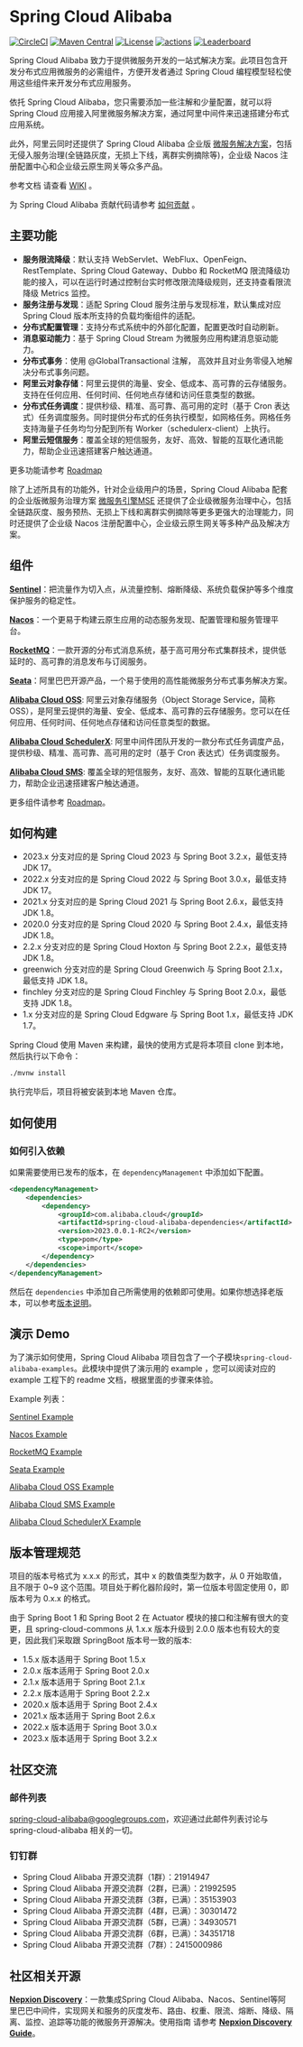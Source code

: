 # Spring Cloud Alibaba

[![CircleCI](https://circleci.com/gh/alibaba/spring-cloud-alibaba/tree/2023.x.svg?style=svg)](https://circleci.com/gh/alibaba/spring-cloud-alibaba/tree/2023.x)
[![Maven Central](https://img.shields.io/maven-central/v/com.alibaba.cloud/spring-cloud-alibaba-dependencies.svg?label=Maven%20Central)](https://search.maven.org/search?q=g:com.alibaba.cloud%20AND%20a:spring-cloud-alibaba-dependencies)
[![License](https://img.shields.io/badge/license-Apache%202-4EB1BA.svg)](https://www.apache.org/licenses/LICENSE-2.0.html)
[![actions](https://github.com/alibaba/spring-cloud-alibaba/workflows/Integration%20Testing/badge.svg)](https://github.com/alibaba/spring-cloud-alibaba/actions)
[![Leaderboard](https://img.shields.io/badge/SCA-Check%20Your%20Contribution-orange)](https://opensource.alibaba.com/contribution_leaderboard/details?projectValue=sca)

Spring Cloud Alibaba 致力于提供微服务开发的一站式解决方案。此项目包含开发分布式应用微服务的必需组件，方便开发者通过 Spring Cloud 编程模型轻松使用这些组件来开发分布式应用服务。

依托 Spring Cloud Alibaba，您只需要添加一些注解和少量配置，就可以将 Spring Cloud 应用接入阿里微服务解决方案，通过阿里中间件来迅速搭建分布式应用系统。

此外，阿里云同时还提供了 Spring Cloud Alibaba 企业版 [微服务解决方案](https://www.aliyun.com/product/aliware/mse?spm=github.spring.com.topbar)，包括无侵入服务治理(全链路灰度，无损上下线，离群实例摘除等)，企业级 Nacos 注册配置中心和企业级云原生网关等众多产品。

参考文档 请查看 [WIKI](https://github.com/alibaba/spring-cloud-alibaba/wiki) 。

为 Spring Cloud Alibaba 贡献代码请参考 [如何贡献](https://sca.aliyun.com/zh-cn/community/developer/contributor-guide/new-contributor-guide_dev/) 。

## 主要功能

* **服务限流降级**：默认支持 WebServlet、WebFlux、OpenFeign、RestTemplate、Spring Cloud Gateway、Dubbo 和 RocketMQ 限流降级功能的接入，可以在运行时通过控制台实时修改限流降级规则，还支持查看限流降级 Metrics 监控。
* **服务注册与发现**：适配 Spring Cloud 服务注册与发现标准，默认集成对应 Spring Cloud 版本所支持的负载均衡组件的适配。
* **分布式配置管理**：支持分布式系统中的外部化配置，配置更改时自动刷新。
* **消息驱动能力**：基于 Spring Cloud Stream 为微服务应用构建消息驱动能力。
* **分布式事务**：使用 @GlobalTransactional 注解， 高效并且对业务零侵入地解决分布式事务问题。
* **阿里云对象存储**：阿里云提供的海量、安全、低成本、高可靠的云存储服务。支持在任何应用、任何时间、任何地点存储和访问任意类型的数据。
* **分布式任务调度**：提供秒级、精准、高可靠、高可用的定时（基于 Cron 表达式）任务调度服务。同时提供分布式的任务执行模型，如网格任务。网格任务支持海量子任务均匀分配到所有 Worker（schedulerx-client）上执行。
* **阿里云短信服务**：覆盖全球的短信服务，友好、高效、智能的互联化通讯能力，帮助企业迅速搭建客户触达通道。


更多功能请参考 [Roadmap](https://github.com/alibaba/spring-cloud-alibaba/blob/2023.x/Roadmap-zh.md)

除了上述所具有的功能外，针对企业级用户的场景，Spring Cloud Alibaba 配套的企业版微服务治理方案 [微服务引擎MSE](https://www.aliyun.com/product/aliware/mse?spm=github.spring.com.topbar) 还提供了企业级微服务治理中心，包括全链路灰度、服务预热、无损上下线和离群实例摘除等更多更强大的治理能力，同时还提供了企业级 Nacos 注册配置中心，企业级云原生网关等多种产品及解决方案。

## 组件

**[Sentinel](https://github.com/alibaba/Sentinel)**：把流量作为切入点，从流量控制、熔断降级、系统负载保护等多个维度保护服务的稳定性。

**[Nacos](https://github.com/alibaba/Nacos)**：一个更易于构建云原生应用的动态服务发现、配置管理和服务管理平台。

**[RocketMQ](https://rocketmq.apache.org/)**：一款开源的分布式消息系统，基于高可用分布式集群技术，提供低延时的、高可靠的消息发布与订阅服务。

**[Seata](https://github.com/seata/seata)**：阿里巴巴开源产品，一个易于使用的高性能微服务分布式事务解决方案。

**[Alibaba Cloud OSS](https://www.aliyun.com/product/oss)**: 阿里云对象存储服务（Object Storage Service，简称 OSS），是阿里云提供的海量、安全、低成本、高可靠的云存储服务。您可以在任何应用、任何时间、任何地点存储和访问任意类型的数据。

**[Alibaba Cloud SchedulerX](https://cn.aliyun.com/aliware/schedulerx)**: 阿里中间件团队开发的一款分布式任务调度产品，提供秒级、精准、高可靠、高可用的定时（基于 Cron 表达式）任务调度服务。

**[Alibaba Cloud SMS](https://www.aliyun.com/product/sms)**: 覆盖全球的短信服务，友好、高效、智能的互联化通讯能力，帮助企业迅速搭建客户触达通道。

更多组件请参考 [Roadmap](https://github.com/alibaba/spring-cloud-alibaba/blob/2023.x/Roadmap-zh.md)。

## 如何构建
* 2023.x 分支对应的是 Spring Cloud 2023 与 Spring Boot 3.2.x，最低支持 JDK 17。
* 2022.x 分支对应的是 Spring Cloud 2022 与 Spring Boot 3.0.x，最低支持 JDK 17。
* 2021.x 分支对应的是 Spring Cloud 2021 与 Spring Boot 2.6.x，最低支持 JDK 1.8。
* 2020.0 分支对应的是 Spring Cloud 2020 与 Spring Boot 2.4.x，最低支持 JDK 1.8。
* 2.2.x 分支对应的是 Spring Cloud Hoxton 与 Spring Boot 2.2.x，最低支持 JDK 1.8。
* greenwich 分支对应的是 Spring Cloud Greenwich 与 Spring Boot 2.1.x，最低支持 JDK 1.8。
* finchley 分支对应的是 Spring Cloud Finchley 与 Spring Boot 2.0.x，最低支持 JDK 1.8。
* 1.x 分支对应的是 Spring Cloud Edgware 与 Spring Boot 1.x，最低支持 JDK 1.7。

Spring Cloud 使用 Maven 来构建，最快的使用方式是将本项目 clone 到本地，然后执行以下命令：
```bash
./mvnw install
```
执行完毕后，项目将被安装到本地 Maven 仓库。

## 如何使用

### 如何引入依赖

如果需要使用已发布的版本，在 `dependencyManagement` 中添加如下配置。
```xml
<dependencyManagement>
    <dependencies>
        <dependency>
            <groupId>com.alibaba.cloud</groupId>
            <artifactId>spring-cloud-alibaba-dependencies</artifactId>
            <version>2023.0.0.1-RC2</version>
            <type>pom</type>
            <scope>import</scope>
        </dependency>
    </dependencies>
</dependencyManagement>
```
然后在 `dependencies` 中添加自己所需使用的依赖即可使用。如果你想选择老版本，可以参考[版本说明](https://github.com/alibaba/spring-cloud-alibaba/wiki/%E7%89%88%E6%9C%AC%E8%AF%B4%E6%98%8E)。

## 演示 Demo

为了演示如何使用，Spring Cloud Alibaba 项目包含了一个子模块`spring-cloud-alibaba-examples`。此模块中提供了演示用的 example ，您可以阅读对应的 example 工程下的 readme 文档，根据里面的步骤来体验。

Example 列表：

[Sentinel Example](https://github.com/alibaba/spring-cloud-alibaba/tree/2023.x/spring-cloud-alibaba-examples/sentinel-example/sentinel-core-example/readme-zh.md)

[Nacos Example](https://github.com/alibaba/spring-cloud-alibaba/blob/2023.x/spring-cloud-alibaba-examples/nacos-example/readme-zh.md)

[RocketMQ Example](https://github.com/alibaba/spring-cloud-alibaba/blob/2023.x/spring-cloud-alibaba-examples/rocketmq-example/readme-zh.md)

[Seata Example](https://github.com/alibaba/spring-cloud-alibaba/blob/2023.x/spring-cloud-alibaba-examples/seata-example/readme-zh.md)

[Alibaba Cloud OSS Example](https://github.com/alibaba/aliyun-spring-boot/tree/master/aliyun-spring-boot-samples/aliyun-oss-spring-boot-sample)

[Alibaba Cloud SMS Example](https://github.com/alibaba/aliyun-spring-boot/tree/master/aliyun-spring-boot-samples/aliyun-sms-spring-boot-sample)

[Alibaba Cloud SchedulerX Example](https://github.com/alibaba/aliyun-spring-boot)

## 版本管理规范

项目的版本号格式为 x.x.x 的形式，其中 x 的数值类型为数字，从 0 开始取值，且不限于 0~9 这个范围。项目处于孵化器阶段时，第一位版本号固定使用 0，即版本号为 0.x.x 的格式。

由于 Spring Boot 1 和 Spring Boot 2 在 Actuator 模块的接口和注解有很大的变更，且 spring-cloud-commons 从 1.x.x 版本升级到 2.0.0 版本也有较大的变更，因此我们采取跟 SpringBoot 版本号一致的版本:

* 1.5.x 版本适用于 Spring Boot 1.5.x
* 2.0.x 版本适用于 Spring Boot 2.0.x
* 2.1.x 版本适用于 Spring Boot 2.1.x
* 2.2.x 版本适用于 Spring Boot 2.2.x
* 2020.x 版本适用于 Spring Boot 2.4.x
* 2021.x 版本适用于 Spring Boot 2.6.x
* 2022.x 版本适用于 Spring Boot 3.0.x
* 2023.x 版本适用于 Spring Boot 3.2.x

## 社区交流

### 邮件列表

spring-cloud-alibaba@googlegroups.com，欢迎通过此邮件列表讨论与 spring-cloud-alibaba 相关的一切。

### 钉钉群

* Spring Cloud Alibaba 开源交流群（1群）：21914947
* Spring Cloud Alibaba 开源交流群（2群，已满）：21992595
* Spring Cloud Alibaba 开源交流群（3群，已满）：35153903
* Spring Cloud Alibaba 开源交流群（4群，已满）：30301472
* Spring Cloud Alibaba 开源交流群（5群，已满）：34930571
* Spring Cloud Alibaba 开源交流群（6群，已满）：34351718
* Spring Cloud Alibaba 开源交流群（7群）：2415000986

## 社区相关开源

**[Nepxion Discovery](https://github.com/Nepxion/Discovery)**：一款集成Spring Cloud Alibaba、Nacos、Sentinel等阿里巴巴中间件，实现网关和服务的灰度发布、路由、权重、限流、熔断、降级、隔离、监控、追踪等功能的微服务开源解决。使用指南 请参考 **[Nepxion Discovery Guide](https://github.com/Nepxion/DiscoveryGuide)**。

